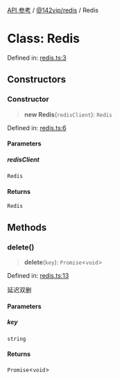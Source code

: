 [API 参考](../../../index.md) / [@142vip/redis](../index.md) / Redis

# Class: Redis

Defined in: [redis.ts:3](https://github.com/142vip/core-x/blob/15d5bc9ef4bece78c0e60bdf074a2d245f625100/packages/redis/src/redis.ts#L3)

## Constructors

### Constructor

> **new Redis**(`redisClient`): `Redis`

Defined in: [redis.ts:6](https://github.com/142vip/core-x/blob/15d5bc9ef4bece78c0e60bdf074a2d245f625100/packages/redis/src/redis.ts#L6)

#### Parameters

##### redisClient

`Redis`

#### Returns

`Redis`

## Methods

### delete()

> **delete**(`key`): `Promise`\<`void`\>

Defined in: [redis.ts:13](https://github.com/142vip/core-x/blob/15d5bc9ef4bece78c0e60bdf074a2d245f625100/packages/redis/src/redis.ts#L13)

延迟双删

#### Parameters

##### key

`string`

#### Returns

`Promise`\<`void`\>
